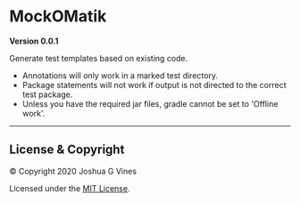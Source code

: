 # MockOMatik

**Version 0.0.1**

Generate test templates based on existing code.

- Annotations will only work in a marked test directory.
- Package statements will not work if output is not directed to the correct test package.
- Unless you have the required jar files, gradle cannot be set to 'Offline work'.

---

## License & Copyright

© Copyright 2020 Joshua G Vines

Licensed under the [MIT License](LICENSE).

